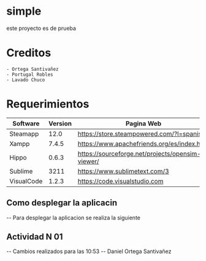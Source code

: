 # simple
este proyecto es de prueba
# Creditos
    - Ortega Santivañez
    - Portugal Robles
    - Lavado Chuco
# Requerimientos
|Software   | Version | Pagina Web                                       |
| ----------|---------|--------------------------------------------------|
| Steamapp  | 12.0    | https://store.steampowered.com/?l=spanish        |
| Xampp     | 7.4.5   | https://www.apachefriends.org/es/index.html      |
| Hippo     | 0.6.3   | https://sourceforge.net/projects/opensim-viewer/ |
| Sublime   | 3211    | https://www.sublimetext.com/3                    |
| VisualCode| 1.2.3   | https://code.visualstudio.com                    |


## Como desplegar la aplicacin
-- Para desplegar la aplicacion se realiza la siguiente

## Actividad N 01
-- Cambios realizados para las 10:53
-- Daniel Ortega Santivañez
